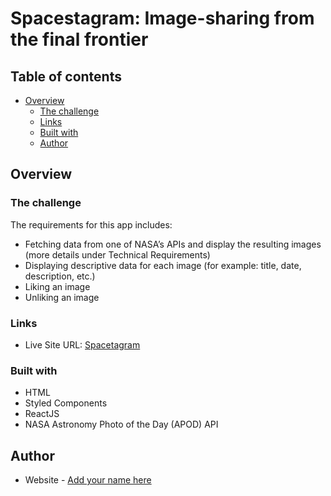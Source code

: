 # Spacestagram: Image-sharing from the final frontier

## Table of contents

- [Overview](#overview)
  - [The challenge](#the-challenge)
  - [Links](#links)
  - [Built with](#built-with)
  - [Author](#author)

## Overview

### The challenge

The requirements for this app includes:

- Fetching data from one of NASA’s APIs and display the resulting images (more details under Technical Requirements)
- Displaying descriptive data for each image (for example: title, date, description, etc.)
- Liking an image
- Unliking an image

### Links

- Live Site URL: [Spacetagram](https://spacetagram-123.netlify.app/)

### Built with

- HTML
- Styled Components
- ReactJS
- NASA Astronomy Photo of the Day (APOD) API

## Author

- Website - [Add your name here](https://aniyaallen.com/)
